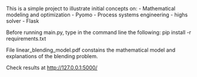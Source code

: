 This is a simple project to illustrate initial concepts on:
    - Mathematical modeling and optimization
    - Pyomo
    - Process systems engineering
    - highs solver
    - Flask

Before running main.py, type in the command line the following: pip install -r requirements.txt 

File linear_blending_model.pdf constains the mathematical model and explanations of the blending problem.

Check results at http://127.0.0.1:5000/